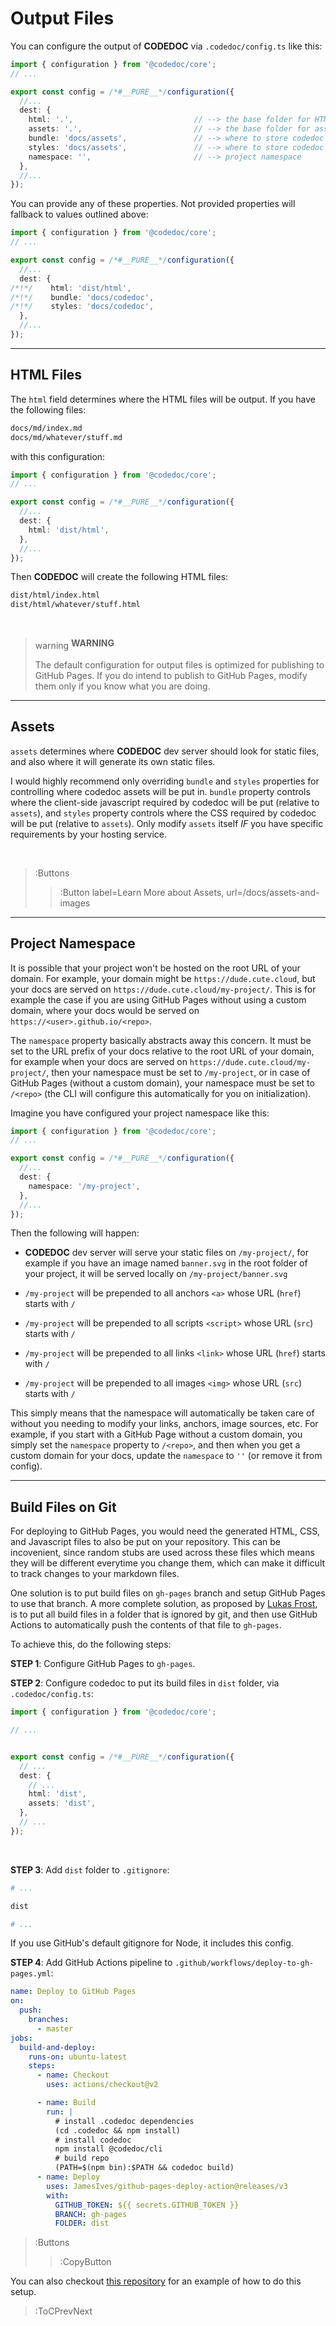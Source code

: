 # Output Files

You can configure the output of **CODEDOC** via `.codedoc/config.ts` like this:

```ts | .codedoc/config.ts
import { configuration } from '@codedoc/core';
// ...

export const config = /*#__PURE__*/configuration({
  //...
  dest: {
    html: '.',                           // --> the base folder for HTML files
    assets: '.',                         // --> the base folder for assets
    bundle: 'docs/assets',               // --> where to store codedoc's bundle (relative to `assets`)
    styles: 'docs/assets',               // --> where to store codedoc's styles (relative to `assets`)
    namespace: '',                       // --> project namespace
  },
  //...
});
```

You can provide any of these properties. Not provided properties will fallback to values
outlined above:

```ts | .codedoc/config.ts
import { configuration } from '@codedoc/core';
// ...

export const config = /*#__PURE__*/configuration({
  //...
  dest: {
/*!*/    html: 'dist/html',
/*!*/    bundle: 'docs/codedoc',
/*!*/    styles: 'docs/codedoc',
  },
  //...
});
```

---

## HTML Files

The `html` field determines where the HTML files will be output. If you have the following files:

```bash
docs/md/index.md
docs/md/whatever/stuff.md
```

with this configuration:

```ts | .codedoc/config.ts
import { configuration } from '@codedoc/core';
// ...

export const config = /*#__PURE__*/configuration({
  //...
  dest: {
    html: 'dist/html',
  },
  //...
});
```

Then **CODEDOC** will create the following HTML files:

```bash
dist/html/index.html
dist/html/whatever/stuff.html
```

<br>

> <span class="icon-font" style="vertical-align: sub">warning</span> **WARNING**
>
> The default configuration for output files is optimized for publishing to GitHub Pages.
> If you do intend to publish to GitHub Pages, modify them only if you know what you are doing.

---

## Assets

`assets` determines where **CODEDOC** dev server should look for static files, and also where
it will generate its own static files.

I would highly recommend only overriding `bundle` and `styles` properties for controlling where
codedoc assets will be put in. `bundle` property controls where the client-side javascript
required by codedoc will be put (relative to `assets`), and `styles` property controls where
the CSS required by codedoc will be put (relative to `assets`).
Only modify `assets` itself _IF_ you have specific requirements
by your hosting service.

<br>

> :Buttons
> > :Button label=Learn More about Assets, url=/docs/assets-and-images

---

## Project Namespace

It is possible that your project won't be hosted on the root URL of your domain.
For example, your domain might be `https://dude.cute.cloud`, but your docs are served on
`https://dude.cute.cloud/my-project/`. This is for example the case if you are using
GitHub Pages without using a custom domain, where your docs would be served on
`https://<user>.github.io/<repo>`.

The `namespace` property basically abstracts away this concern. It must be set to the
URL prefix of your docs relative to the root URL of your domain, for example
when your docs are served on `https://dude.cute.cloud/my-project/`, then your namespace
must be set to `/my-project`, or in case of GitHub Pages (without a custom domain),
your namespace must be set to `/<repo>` (the CLI will configure this automatically for you
on initialization).

Imagine you have configured your project namespace like this:

```ts | .codedoc/config.ts
import { configuration } from '@codedoc/core';
// ...

export const config = /*#__PURE__*/configuration({
  //...
  dest: {
    namespace: '/my-project',
  },
  //...
});
```

Then the following will happen:

- **CODEDOC** dev server will serve your static files on `/my-project/`, for example
if you have an image named `banner.svg` in the root folder of your project, it will be served
locally on `/my-project/banner.svg`

- `/my-project` will be prepended to all anchors `<a>` whose URL (`href`) starts with `/`

- `/my-project` will be prepended to all scripts `<script>` whose URL (`src`) starts with `/`

- `/my-project` will be prepended to all links `<link>` whose URL (`href`) starts with `/`

- `/my-project` will be prepended to all images `<img>` whose URL (`src`) starts with `/`

This simply means that the namespace will automatically be taken care of without you needing
to modify your links, anchors, image sources, etc. For example, if you start with a GitHub Page
without a custom domain, you simply set the `namespace` property to `/<repo>`, and then when
you get a custom domain for your docs, update the `namespace` to `''` (or remove it from config).

---

## Build Files on Git

For deploying to GitHub Pages, you would need the generated HTML, CSS, and Javascript files
to also be put on your repository. This can be incovenient, since random stubs are used
across these files which means they will be different everytime you change them, which can make it
difficult to track changes to your markdown files.

One solution is to put build files on `gh-pages` branch and setup GitHub Pages to use that branch.
A more complete solution, as proposed by [Lukas Frost](https://github.com/LukasForst), is to put
all build files in a folder that is ignored by git, and then use GitHub Actions to automatically
push the contents of that file to `gh-pages`.

To achieve this, do the following steps:

**STEP 1**: Configure GitHub Pages to `gh-pages`.

**STEP 2**: Configure codedoc to put its build files in `dist` folder, via `.codedoc/config.ts`:

```ts | .codedoc/config.ts
import { configuration } from '@codedoc/core';

// ...


export const config = /*#__PURE__*/configuration({
  // ...
  dest: {
    // ...
    html: 'dist',
    assets: 'dist',
  },
  // ...
});
```

<br>

**STEP 3**: Add `dist` folder to `.gitignore`:

```bash | .gitignore
# ...

dist

# ...
```

If you use GitHub's default gitignore for Node, it includes this config.

**STEP 4**: Add GitHub Actions pipeline to `.github/workflows/deploy-to-gh-pages.yml`:

```yml | .github/workflows/deploy-to-gh-pages.yml
name: Deploy to GitHub Pages
on:
  push:
    branches:
      - master
jobs:
  build-and-deploy:
    runs-on: ubuntu-latest
    steps:
      - name: Checkout
        uses: actions/checkout@v2

      - name: Build
        run: |
          # install .codedoc dependencies
          (cd .codedoc && npm install)
          # install codedoc
          npm install @codedoc/cli
          # build repo
          (PATH=$(npm bin):$PATH && codedoc build)
      - name: Deploy
        uses: JamesIves/github-pages-deploy-action@releases/v3
        with:
          GITHUB_TOKEN: ${{ secrets.GITHUB_TOKEN }}
          BRANCH: gh-pages
          FOLDER: dist
```

>:Buttons
> >:CopyButton

You can also checkout [this repository](https://github.com/LukasForst/blog) for an example of how to do this setup.

> :ToCPrevNext